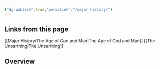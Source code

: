 ```yaml
---
{"dg-publish":true,"permalink":"/major-history/"}
---
```


## Links from this page
[[Major History/The Age of God and Man\|The Age of God and Man]]
[[The Unearthing\|The Unearthing]]
## Overview